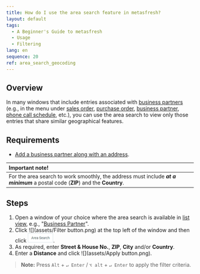 ```yaml
---
title: How do I use the area search feature in metasfresh?
layout: default
tags:
  - A Beginner's Guide to metasfresh
  - Usage
  - Filtering
lang: en
sequence: 20
ref: area_search_geocoding
---
```


## Overview
In many windows that include entries associated with [business partners](New_Business_Partner) (e.g., in the menu under [sales order](SalesOrder_recording), [purchase order](CreatePurchaseOrder), [business partner](New_Business_Partner), [phone call schedule](Phone_call_scheduling), etc.), you can use the area search to view only those entries that share similar geographical features.

## Requirements
- [Add a business partner along with an address](Add_address_tab).

| Important note! |
| :--- |
| For the area search to work smoothly, the address must include ***at a minimum*** a postal code (**ZIP**) and the **Country**. |

## Steps
1. Open a window of your choice where the area search is available in [list view](ViewModes), e.g., "[Business Partner](Menu)".
1. Click ![](assets/Filter button.png) at the top left of the window and then click ![](assets/Filter_area_search.png).
1. As required, enter **Street & House No.**, **ZIP**, **City** and/or **Country**.
1. Enter a **Distance** and click ![](assets/Apply button.png).
 >**Note:** Press `Alt` + `↵ Enter` / `⌥ alt` + `↵ Enter` to apply the filter criteria.
